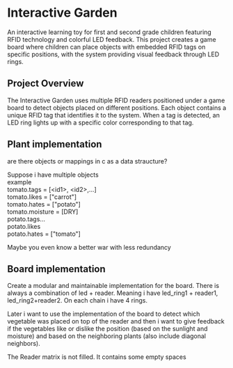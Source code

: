 # Interactive Garden

An interactive learning toy for first and second grade children featuring RFID technology and colorful LED feedback. This project creates a game board where children can place objects with embedded RFID tags on specific positions, with the system providing visual feedback through LED rings.

## Project Overview

The Interactive Garden uses multiple RFID readers positioned under a game board to detect objects placed on different positions. Each object contains a unique RFID tag that identifies it to the system. When a tag is detected, an LED ring lights up with a specific color corresponding to that tag.

## Plant implementation
are there objects or mappings in c as a data straucture?

Suppose i have multiple objects  
example  
tomato.tags = [\<id1>, \<id2>,...]  
tomato.likes = ["carrot"]  
tomato.hates = ["potato"]  
tomato.moisture = [DRY]  
potato.tags...  
potato.likes  
potato.hates = ["tomato"]

Maybe you even know a better war with less redundancy


## Board implementation

Create a modular and maintainable implementation for the board. There is always a combination of led + reader.
Meaning i have led_ring1 + reader1, led_ring2+reader2.
On each chain i have 4 rings.

Later i want to use the implementation of the board to detect which vegetable was placed on top of the reader and then i want to give feedback if the vegetables like or dislike the position (based on the sunlight and moisture) and based on the neighboring plants (also include diagonal neighbors).

The Reader matrix is not filled. It contains some empty spaces 



